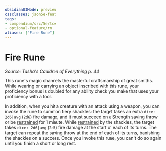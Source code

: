 ```yaml
---
obsidianUIMode: preview
cssclasses: json5e-feat
tags:
- compendium/src/5e/tce
- optional-feature/rn
aliases: ["Fire Rune"]
---
```

# Fire Rune
*Source: Tasha's Cauldron of Everything p. 44*  

This rune's magic channels the masterful craftsmanship of great smiths. While wearing or carrying an object inscribed with this rune, your proficiency bonus is doubled for any ability check you make that uses your proficiency with a tool.

In addition, when you hit a creature with an attack using a weapon, you can invoke the rune to summon fiery shackles: the target takes an extra `dice: 2d6|avg` (`2d6`) fire damage, and it must succeed on a Strength saving throw or be [restrained](/compendium/rules/conditions.md#restrained) for 1 minute. While [restrained](/compendium/rules/conditions.md#restrained) by the shackles, the target takes `dice: 2d6|avg` (`2d6`) fire damage at the start of each of its turns. The target can repeat the saving throw at the end of each of its turns, banishing the shackles on a success. Once you invoke this rune, you can't do so again until you finish a short or long rest.
